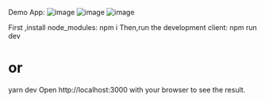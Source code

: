 Demo App:
![image](https://github.com/TamHM1410/Recipe_app/assets/122521276/19094776-214a-4a1f-853f-716f5c309835)
![image](https://github.com/TamHM1410/Recipe_app/assets/122521276/61f59adb-ff85-47e8-a97d-ae33e4ae2b61)
![image](https://github.com/TamHM1410/Recipe_app/assets/122521276/0802bbba-8ea5-4090-9281-0544bb22f866)



First ,install node_modules:
npm i
Then,run the development client:
npm run dev
# or
yarn dev
Open http://localhost:3000 with your browser to see the result.
